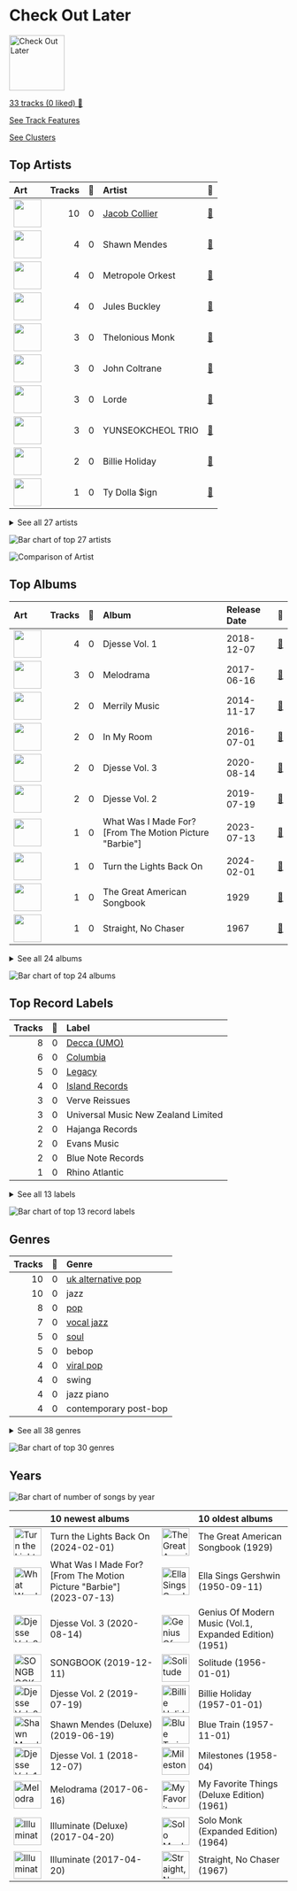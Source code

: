 # Check Out Later


<img src="https://mosaic.scdn.co/640/ab67616d0000b27334de228d223a20a8a5d1f465ab67616d0000b2736b75d57d2d070c0c4afb3f9aab67616d0000b273743022e9c8fb580e3dabc397ab67616d0000b273f3207aaf4dc5cad05fd14583" alt="Check Out Later" width="100" />

[33 tracks (0 liked) 🔗](https://open.spotify.com/playlist/2FgMW8NMJOZgvHtvDOWBCe)

[See Track Features](audio_features.md)

[See Clusters](clusters/overview.md)

## Top Artists

| Art | Tracks | 💚 | Artist | 🔗 |
|:---|---:|---:|:---|:---|
| <img src="https://i.scdn.co/image/ab6761610000e5eb6b6a07bd9cceae9bd48be09b" alt="" width="50" /> | 10 | 0 | [Jacob Collier](../../artists/jacob_collier/overview.md) | [🔗](https://open.spotify.com/artist/0QWrMNukfcVOmgEU0FEDyD) |
| <img src="https://i.scdn.co/image/ab6761610000e5eb93e1fe183be0aebda170283a" alt="" width="50" /> | 4 | 0 | Shawn Mendes | [🔗](https://open.spotify.com/artist/7n2wHs1TKAczGzO7Dd2rGr) |
| <img src="https://i.scdn.co/image/ab6761610000e5eb6af5c534d932dd7a5b39816b" alt="" width="50" /> | 4 | 0 | Metropole Orkest | [🔗](https://open.spotify.com/artist/7JYdpWAsiqzrmMB3qxkEbI) |
| <img src="https://i.scdn.co/image/ab6761610000e5ebab810a44a4d387152d610d93" alt="" width="50" /> | 4 | 0 | Jules Buckley | [🔗](https://open.spotify.com/artist/5gGbAKDXhDoBXIJe8SuBvX) |
| <img src="https://i.scdn.co/image/ab6761610000e5eb8238a10406dfbd483d13f908" alt="" width="50" /> | 3 | 0 | Thelonious Monk | [🔗](https://open.spotify.com/artist/4PDpGtF16XpqvXxsrFwQnN) |
| <img src="https://i.scdn.co/image/ab6761610000e5eb73c7f7505c1af82929ec41df" alt="" width="50" /> | 3 | 0 | John Coltrane | [🔗](https://open.spotify.com/artist/2hGh5VOeeqimQFxqXvfCUf) |
| <img src="https://i.scdn.co/image/ab6761610000e5ebc4902f080d3620b3e6da80c3" alt="" width="50" /> | 3 | 0 | Lorde | [🔗](https://open.spotify.com/artist/163tK9Wjr9P9DmM0AVK7lm) |
| <img src="https://i.scdn.co/image/ab6761610000e5eb32aa7584c305f934dbe0057f" alt="" width="50" /> | 3 | 0 | YUNSEOKCHEOL TRIO | [🔗](https://open.spotify.com/artist/09fZOcPYim8MvvQieKkv5t) |
| <img src="https://i.scdn.co/image/4efa6b6871a0f672b78b3d16fd5a03c6cd212d58" alt="" width="50" /> | 2 | 0 | Billie Holiday | [🔗](https://open.spotify.com/artist/1YzCsTRb22dQkh9lghPIrp) |
| <img src="https://i.scdn.co/image/ab6761610000e5ebd9dde4a54073dbd58fb91c7d" alt="" width="50" /> | 1 | 0 | Ty Dolla $ign | [🔗](https://open.spotify.com/artist/7c0XG5cIJTrrAgEC3ULPiq) |


<details>
<summary>See all 27 artists</summary>

| Art | Tracks | 💚 | Artist | 🔗 |
|:---|---:|---:|:---|:---|
| <img src="https://i.scdn.co/image/ab6761610000e5ebb34057d59275011032ef8bc8" alt="" width="50" /> | 1 | 0 | [Billy Joel](../../artists/billy_joel/overview.md) | [🔗](https://open.spotify.com/artist/6zFYqv1mOsgBRQbae3JJ9e) |
| <img src="https://i.scdn.co/image/ab6761610000e5ebd8b9980db67272cb4d2c3daf" alt="" width="50" /> | 1 | 0 | [Billie Eilish](../../artists/billie_eilish/overview.md) | [🔗](https://open.spotify.com/artist/6qqNVTkY8uBg9cP3Jd7DAH) |
| <img src="https://i.scdn.co/image/c9ac5f2db563d4c6635882e09ab6373b871a7c7a" alt="" width="50" /> | 1 | 0 | Cannonball Adderley | [🔗](https://open.spotify.com/artist/5v74mT11KGJqadf9sLw4dA) |
| <img src="https://i.scdn.co/image/3c1d23141059785c8a863137d176319329dc17ef" alt="" width="50" /> | 1 | 0 | Ella Fitzgerald | [🔗](https://open.spotify.com/artist/5V0MlUE1Bft0mbLlND7FJz) |
| <img src="https://i.scdn.co/image/ab6761610000e5ebec05963eab63676a539fef13" alt="" width="50" /> | 1 | 0 | [Camila Cabello](../../artists/camila_cabello/overview.md) | [🔗](https://open.spotify.com/artist/4nDoRrQiYLoBzwC5BhVJzF) |
| <img src="https://i.scdn.co/image/ab6761610000e5eb1cb408cda4b0d974e738510b" alt="" width="50" /> | 1 | 0 | Hamid El Kasri | [🔗](https://open.spotify.com/artist/4dLuwltQIkqt9NOeRrco61) |
| <img src="https://i.scdn.co/image/ab67616d0000b27396d6fb9c864dfb2d74865ad6" alt="" width="50" /> | 1 | 0 | Philly Joe Jones | [🔗](https://open.spotify.com/artist/4WhH68K75YKSAwHAqWFpi1) |
| <img src="https://i.scdn.co/image/d2eb2b8d27ed067ff0a649c74d280a04446d7211" alt="" width="50" /> | 1 | 0 | Red Garland | [🔗](https://open.spotify.com/artist/35iymrFS4VnsKn35ebHKX9) |
| <img src="https://i.scdn.co/image/651d7f2cd1734e5ed9d3becf5fba61b406dd3e90" alt="" width="50" /> | 1 | 0 | Take 6 | [🔗](https://open.spotify.com/artist/31zQEL3ARiYe63jn3jtM18) |
| <img src="https://i.scdn.co/image/ab6761610000e5ebca17170af02af227d6ea0c31" alt="" width="50" /> | 1 | 0 | Herbie Hancock | [🔗](https://open.spotify.com/artist/2ZvrvbQNrHKwjT7qfGFFUW) |
| <img src="https://i.scdn.co/image/ab6761610000e5eb8c1b4f6daa33cab6310c0035" alt="" width="50" /> | 1 | 0 | Lianne La Havas | [🔗](https://open.spotify.com/artist/2RP4pPHTXlQpDnO9LvR7Yt) |
| <img src="https://i.scdn.co/image/ab6761610000e5eb716f61b47a89c749e686ce3a" alt="" width="50" /> | 1 | 0 | dodie | [🔗](https://open.spotify.com/artist/21TinSsF5ytwsfdyz5VSVS) |
| <img src="https://i.scdn.co/image/ab6761610000e5eb1b5b4d828c1addc93dcc8966" alt="" width="50" /> | 1 | 0 | Tori Kelly | [🔗](https://open.spotify.com/artist/1vSN1fsvrzpbttOYGsliDr) |
| <img src="https://i.scdn.co/image/ab6772690000c46c4a0e9d5e55f9f3721c3243c5" alt="" width="50" /> | 1 | 0 | Louis Armstrong | [🔗](https://open.spotify.com/artist/19eLuQmk9aCobbVDHc6eek) |
| <img src="https://i.scdn.co/image/ab6761610000e5ebfee7db9b30ece7ac8b55f6d1" alt="" width="50" /> | 1 | 0 | Mahalia | [🔗](https://open.spotify.com/artist/16rCzZOMQX7P8Kmn5YKexI) |
| <img src="https://i.scdn.co/image/423e826b3c1b23930a255d7cbc2daf733f795507" alt="" width="50" /> | 1 | 0 | Miles Davis | [🔗](https://open.spotify.com/artist/0kbYTNQb4Pb1rPbbaF0pT4) |
| <img src="https://i.scdn.co/image/ab6761610000e5ebdb23bb63e723d2fcea59f806" alt="" width="50" /> | 1 | 0 | Paul Chambers | [🔗](https://open.spotify.com/artist/0M1UOBJZ9tcKJbrbnVlHZG) |

</details>


![Bar chart of top 27 artists](../../images/playlists/check_out_later/artists.png)

![Comparison of Artist](../../images/playlists/check_out_later/artists_comparison.png)

## Top Albums

| Art | Tracks | 💚 | Album | Release Date | 🔗 |
|:---|---:|---:|:---|:---|:---|
| <img src="https://i.scdn.co/image/ab67616d0000b273743022e9c8fb580e3dabc397" alt="" width="50" /> | 4 | 0 | Djesse Vol. 1 | 2018-12-07 | [🔗](https://open.spotify.com/album/47bMDS4CMLbqcIVjEMWUjK) |
| <img src="https://i.scdn.co/image/ab67616d0000b273f8553e18a11209d4becd0336" alt="" width="50" /> | 3 | 0 | Melodrama | 2017-06-16 | [🔗](https://open.spotify.com/album/2B87zXm9bOWvAJdkJBTpzF) |
| <img src="https://i.scdn.co/image/ab67616d0000b273a28007a6d7aab5778c003d2c" alt="" width="50" /> | 2 | 0 | Merrily Music | 2014-11-17 | [🔗](https://open.spotify.com/album/6O0dTa4D3abCy6X6nYsHql) |
| <img src="https://i.scdn.co/image/ab67616d0000b27343c7453d0338f82a05464751" alt="" width="50" /> | 2 | 0 | In My Room | 2016-07-01 | [🔗](https://open.spotify.com/album/70N5l7CBZmAMCh1WfnM6in) |
| <img src="https://i.scdn.co/image/ab67616d0000b27334de228d223a20a8a5d1f465" alt="" width="50" /> | 2 | 0 | Djesse Vol. 3 | 2020-08-14 | [🔗](https://open.spotify.com/album/33cj3kzLqVOg9zvy69Wrc8) |
| <img src="https://i.scdn.co/image/ab67616d0000b27354de35ac4fc5d8ed1ec1d956" alt="" width="50" /> | 2 | 0 | Djesse Vol. 2 | 2019-07-19 | [🔗](https://open.spotify.com/album/3zNi5dCpkbm4zv7h1vGOMy) |
| <img src="https://i.scdn.co/image/ab67616d0000b273ed317ec13d3de9e01fb99c9e" alt="" width="50" /> | 1 | 0 | What Was I Made For? [From The Motion Picture "Barbie"] | 2023-07-13 | [🔗](https://open.spotify.com/album/3AafSrFIbJPH6BJHiJm1Cd) |
| <img src="https://i.scdn.co/image/ab67616d0000b273925babfc090a918c3a516a1c" alt="" width="50" /> | 1 | 0 | Turn the Lights Back On | 2024-02-01 | [🔗](https://open.spotify.com/album/4csPGLYTb7kt85U377UCuC) |
| <img src="https://i.scdn.co/image/ab67616d0000b273ea98b57fdcecd7e3c115c8a8" alt="" width="50" /> | 1 | 0 | The Great American Songbook | 1929 | [🔗](https://open.spotify.com/album/3AiEMTv9oFDRaDjqv93mOU) |
| <img src="https://i.scdn.co/image/ab67616d0000b273402a4c99daa9d7daaf636aa5" alt="" width="50" /> | 1 | 0 | Straight, No Chaser | 1967 | [🔗](https://open.spotify.com/album/1BHwJqnHhuIryphXMZ0PMQ) |


<details>
<summary>See all 24 albums</summary>

| Art | Tracks | 💚 | Album | Release Date | 🔗 |
|:---|---:|---:|:---|:---|:---|
| <img src="https://i.scdn.co/image/ab67616d0000b273bd7d4673627a7674f0103c1d" alt="" width="50" /> | 1 | 0 | Solo Monk (Expanded Edition) | 1964 | [🔗](https://open.spotify.com/album/4Bxg4OFb2wA6IjoeuWilRF) |
| <img src="https://i.scdn.co/image/ab67616d0000b27334708df3636189370a12e6c1" alt="" width="50" /> | 1 | 0 | Solitude | 1956-01-01 | [🔗](https://open.spotify.com/album/4izD3SCRElbkO06i8yf4Zp) |
| <img src="https://i.scdn.co/image/ab67616d0000b273c820f033bd82bef4355d1563" alt="" width="50" /> | 1 | 0 | Shawn Mendes (Deluxe) | 2019-06-19 | [🔗](https://open.spotify.com/album/0xzScN8P3hQAz3BT3YYX5w) |
| <img src="https://i.scdn.co/image/ab67616d0000b27302400024139ed6d658f812f9" alt="" width="50" /> | 1 | 0 | SONGBOOK | 2019-12-11 | [🔗](https://open.spotify.com/album/2UwPx0FeKzZKO8c0fQDwg8) |
| <img src="https://i.scdn.co/image/ab67616d0000b273268f559dbc4714939d575d8c" alt="" width="50" /> | 1 | 0 | My Favorite Things (Deluxe Edition) | 1961 | [🔗](https://open.spotify.com/album/3i7sNgNRwyGQmNP0CPuOM0) |
| <img src="https://i.scdn.co/image/ab67616d0000b2735e10a5aca3763224e2050016" alt="" width="50" /> | 1 | 0 | Milestones | 1958-04 | [🔗](https://open.spotify.com/album/56I4vUYWQ4aXLiyfo8XuZv) |
| <img src="https://i.scdn.co/image/ab67616d0000b273ea3ef7697cfd5705b8f47521" alt="" width="50" /> | 1 | 0 | Illuminate (Deluxe) | 2017-04-20 | [🔗](https://open.spotify.com/album/3wBabo4pmzsYjALMSKY7Iq) |
| <img src="https://i.scdn.co/image/ab67616d0000b2731376b4b16f4bfcba02dc571b" alt="" width="50" /> | 1 | 0 | Illuminate | 2017-04-20 | [🔗](https://open.spotify.com/album/1ne2D0NxoGyZd31gAM4HNd) |
| <img src="https://i.scdn.co/image/ab67616d0000b2736b75d57d2d070c0c4afb3f9a" alt="" width="50" /> | 1 | 0 | Head Hunters | 1973-10-26 | [🔗](https://open.spotify.com/album/5fmIolILp5NAtNYiRPjhzA) |
| <img src="https://i.scdn.co/image/ab67616d0000b273d26246b23c8bfa8ce543b3bb" alt="" width="50" /> | 1 | 0 | Handwritten | 2015-04-14 | [🔗](https://open.spotify.com/album/6sUOosXuYt0oUeczJRbedZ) |
| <img src="https://i.scdn.co/image/ab67616d0000b273c4c99d6b212f741ba28c5a61" alt="" width="50" /> | 1 | 0 | Genius Of Modern Music (Vol.1, Expanded Edition) | 1951 | [🔗](https://open.spotify.com/album/6DRjwkPa8kT9vifu7tH3PL) |
| <img src="https://i.scdn.co/image/ab67616d0000b273f3207aaf4dc5cad05fd14583" alt="" width="50" /> | 1 | 0 | Ella Sings Gershwin | 1950-09-11 | [🔗](https://open.spotify.com/album/3DJYxksYYP018jgpOTVXqO) |
| <img src="https://i.scdn.co/image/ab67616d0000b273611ea3fb281f7956ffd33b77" alt="" width="50" /> | 1 | 0 | Blue Train | 1957-11-01 | [🔗](https://open.spotify.com/album/2Z11cXWEa2qqYQBGkJrCga) |
| <img src="https://i.scdn.co/image/ab67616d0000b273f8743d2c7812763f7f66e83b" alt="" width="50" /> | 1 | 0 | Billie Holiday | 1957-01-01 | [🔗](https://open.spotify.com/album/4MkdTflpaaGGcXb5vtOYRs) |

</details>


![Bar chart of top 24 albums](../../images/playlists/check_out_later/albums.png)

## Top Record Labels

| Tracks | 💚 | Label |
|---:|---:|:---|
| 8 | 0 | [Decca (UMO)](../../labels/decca_(umo)/overview.md) |
| 6 | 0 | [Columbia](../../labels/columbia/overview.md) |
| 5 | 0 | [Legacy](../../labels/legacy/overview.md) |
| 4 | 0 | [Island Records](../../labels/island_records/overview.md) |
| 3 | 0 | Verve Reissues |
| 3 | 0 | Universal Music New Zealand Limited |
| 2 | 0 | Hajanga Records |
| 2 | 0 | Evans Music |
| 2 | 0 | Blue Note Records |
| 1 | 0 | Rhino Atlantic |


<details>
<summary>See all 13 labels</summary>

| Tracks | 💚 | Label |
|---:|---:|:---|
| 1 | 0 | [Interscope Records](../../labels/interscope_records/overview.md) |
| 1 | 0 | [Darkroom](../../labels/darkroom/overview.md) |
| 1 | 0 | Antenna |

</details>


![Bar chart of top 13 record labels](../../images/playlists/check_out_later/labels.png)

## Genres

| Tracks | 💚 | Genre |
|---:|---:|:---|
| 10 | 0 | [uk alternative pop](../../genres/uk_alternative_pop/overview.md) |
| 10 | 0 | jazz |
| 8 | 0 | [pop](../../genres/pop/overview.md) |
| 7 | 0 | [vocal jazz](../../genres/vocal_jazz/overview.md) |
| 5 | 0 | [soul](../../genres/soul/overview.md) |
| 5 | 0 | bebop |
| 4 | 0 | [viral pop](../../genres/viral_pop/overview.md) |
| 4 | 0 | swing |
| 4 | 0 | jazz piano |
| 4 | 0 | contemporary post-bop |


<details>
<summary>See all 38 genres</summary>

| Tracks | 💚 | Genre |
|---:|---:|:---|
| 4 | 0 | [canadian pop](../../genres/canadian_pop/overview.md) |
| 4 | 0 | [art pop](../../genres/art_pop/overview.md) |
| 4 | 0 | [adult standards](../../genres/adult_standards/overview.md) |
| 3 | 0 | nz pop |
| 3 | 0 | metropopolis |
| 3 | 0 | korean jazz |
| 3 | 0 | jazz trio |
| 3 | 0 | jazz blues |
| 3 | 0 | harlem renaissance |
| 2 | 0 | torch song |
| 2 | 0 | jazz trumpet |
| 2 | 0 | jazz saxophone |
| 2 | 0 | jazz fusion |
| 2 | 0 | free jazz |
| 1 | 0 | [soft rock](../../genres/soft_rock/overview.md) |
| 1 | 0 | [singer-songwriter](../../genres/singer-songwriter/overview.md) |
| 1 | 0 | [rock](../../genres/rock/overview.md) |
| 1 | 0 | [piano rock](../../genres/piano_rock/overview.md) |
| 1 | 0 | new orleans jazz |
| 1 | 0 | [mellow gold](../../genres/mellow_gold/overview.md) |
| 1 | 0 | jazz funk |
| 1 | 0 | instrumental funk |
| 1 | 0 | [heartland rock](../../genres/heartland_rock/overview.md) |
| 1 | 0 | hard bop |
| 1 | 0 | dixieland |
| 1 | 0 | cool jazz |
| 1 | 0 | [classic rock](../../genres/classic_rock/overview.md) |
| 1 | 0 | [album rock](../../genres/album_rock/overview.md) |

</details>


![Bar chart of top 30 genres](../../images/playlists/check_out_later/genres.png)

## Years



![Bar chart of number of songs by year](../../images/playlists/check_out_later/years.png)

| ​ | 10 newest albums | ​​ | 10 oldest albums |
|:---|:---|:---|:---|
| <img src="https://i.scdn.co/image/ab67616d0000b273925babfc090a918c3a516a1c" alt="Turn the Lights Back On" width="50" /> | Turn the Lights Back On (2024-02-01) | <img src="https://i.scdn.co/image/ab67616d0000b273ea98b57fdcecd7e3c115c8a8" alt="The Great American Songbook" width="50" /> | The Great American Songbook (1929) |
| <img src="https://i.scdn.co/image/ab67616d0000b273ed317ec13d3de9e01fb99c9e" alt="What Was I Made For? [From The Motion Picture &quot;Barbie&quot;]" width="50" /> | What Was I Made For? [From The Motion Picture "Barbie"] (2023-07-13) | <img src="https://i.scdn.co/image/ab67616d0000b273f3207aaf4dc5cad05fd14583" alt="Ella Sings Gershwin" width="50" /> | Ella Sings Gershwin (1950-09-11) |
| <img src="https://i.scdn.co/image/ab67616d0000b27334de228d223a20a8a5d1f465" alt="Djesse Vol. 3" width="50" /> | Djesse Vol. 3 (2020-08-14) | <img src="https://i.scdn.co/image/ab67616d0000b273c4c99d6b212f741ba28c5a61" alt="Genius Of Modern Music (Vol.1, Expanded Edition)" width="50" /> | Genius Of Modern Music (Vol.1, Expanded Edition) (1951) |
| <img src="https://i.scdn.co/image/ab67616d0000b27302400024139ed6d658f812f9" alt="SONGBOOK" width="50" /> | SONGBOOK (2019-12-11) | <img src="https://i.scdn.co/image/ab67616d0000b27334708df3636189370a12e6c1" alt="Solitude" width="50" /> | Solitude (1956-01-01) |
| <img src="https://i.scdn.co/image/ab67616d0000b27354de35ac4fc5d8ed1ec1d956" alt="Djesse Vol. 2" width="50" /> | Djesse Vol. 2 (2019-07-19) | <img src="https://i.scdn.co/image/ab67616d0000b273f8743d2c7812763f7f66e83b" alt="Billie Holiday" width="50" /> | Billie Holiday (1957-01-01) |
| <img src="https://i.scdn.co/image/ab67616d0000b273c820f033bd82bef4355d1563" alt="Shawn Mendes (Deluxe)" width="50" /> | Shawn Mendes (Deluxe) (2019-06-19) | <img src="https://i.scdn.co/image/ab67616d0000b273611ea3fb281f7956ffd33b77" alt="Blue Train" width="50" /> | Blue Train (1957-11-01) |
| <img src="https://i.scdn.co/image/ab67616d0000b273743022e9c8fb580e3dabc397" alt="Djesse Vol. 1" width="50" /> | Djesse Vol. 1 (2018-12-07) | <img src="https://i.scdn.co/image/ab67616d0000b2735e10a5aca3763224e2050016" alt="Milestones" width="50" /> | Milestones (1958-04) |
| <img src="https://i.scdn.co/image/ab67616d0000b273f8553e18a11209d4becd0336" alt="Melodrama" width="50" /> | Melodrama (2017-06-16) | <img src="https://i.scdn.co/image/ab67616d0000b273268f559dbc4714939d575d8c" alt="My Favorite Things (Deluxe Edition)" width="50" /> | My Favorite Things (Deluxe Edition) (1961) |
| <img src="https://i.scdn.co/image/ab67616d0000b273ea3ef7697cfd5705b8f47521" alt="Illuminate (Deluxe)" width="50" /> | Illuminate (Deluxe) (2017-04-20) | <img src="https://i.scdn.co/image/ab67616d0000b273bd7d4673627a7674f0103c1d" alt="Solo Monk (Expanded Edition)" width="50" /> | Solo Monk (Expanded Edition) (1964) |
| <img src="https://i.scdn.co/image/ab67616d0000b2731376b4b16f4bfcba02dc571b" alt="Illuminate" width="50" /> | Illuminate (2017-04-20) | <img src="https://i.scdn.co/image/ab67616d0000b273402a4c99daa9d7daaf636aa5" alt="Straight, No Chaser" width="50" /> | Straight, No Chaser (1967) |